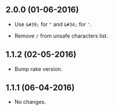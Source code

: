 2.0.0 (01-06-2016)
-----

- Use `&#39;` for `"` and `&#34;` for `'`.

- Remove `/` from unsafe characters list.

1.1.2 (02-05-2016)
-----

- Bump rake version.

1.1.1 (06-04-2016)
-----

- No changes.
